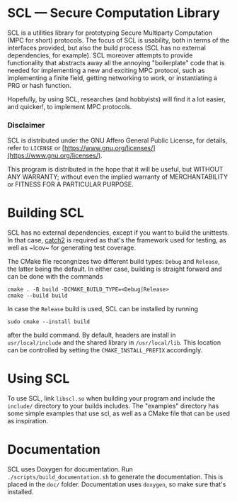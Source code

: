 # SCL — Secure Computation Library

SCL is a utilities library for prototyping Secure Multiparty Computation (MPC
for short) protocols. The focus of SCL is usability, both in terms of the
interfaces provided, but also the build process (SCL has no external
dependencies, for example). SCL moreover attempts to provide functionality that
abstracts away all the annoying "boilerplate" code that is needed for
implementing a new and exciting MPC protocol, such as implementing a finite
field, getting networking to work, or instantiating a PRG or hash function.

Hopefully, by using SCL, researches (and hobbyists) will find it a lot easier,
and quicker!, to implement MPC protocols.

### Disclaimer

SCL is distributed under the GNU Affero General Public License, for details,
refer to `LICENSE` or [https://www.gnu.org/licenses/](https://www.gnu.org/licenses/).

This program is distributed in the hope that it will be useful, but WITHOUT ANY
WARRANTY; without even the implied warranty of MERCHANTABILITY or FITNESS FOR A
PARTICULAR PURPOSE.


# Building SCL

SCL has no external dependencies, except if you want to build the unittests. In
that case, [catch2](https://github.com/catchorg/Catch2/tree/v2.x) is required as
that's the framework used for testing, as well as ~lcov~ for generating test
coverage.

The CMake file recongnizes two different build types: `Debug` and `Release`, the
latter being the default. In either case, building is straight forward and can
be done with the commands

```
cmake . -B build -DCMAKE_BUILD_TYPE=<Debug|Release>
cmake --build build
```

In case the `Release` build is used, SCL can be installed by running

```
sudo cmake --install build
```

after the build command. By default, headers are install in `usr/local/include`
and the shared library in `/usr/local/lib`. This location can be controlled by
setting the `CMAKE_INSTALL_PREFIX` accordingly.

# Using SCL

To use SCL, link `libscl.so` when building your program and include the
`include/` directory to your builds includes. The "examples" directory has some
simple examples that use scl, as well as a CMake file that can be used as
inspiration.

# Documentation

SCL uses Doxygen for documentation. Run `./scripts/build_documentation.sh` to
generate the documentation. This is placed in the `doc/` folder. Documentation
uses `doxygen`, so make sure that's installed.
